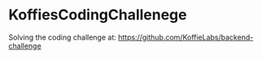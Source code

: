 # KoffiesCodingChallenege
Solving the coding challenge at: https://github.com/KoffieLabs/backend-challenge
